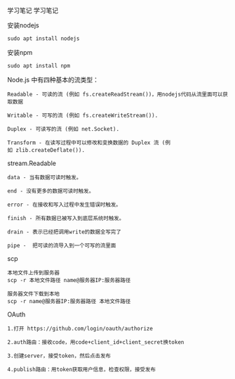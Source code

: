 学习笔记
学习笔记

安装nodejs

	sudo apt install nodejs

安装npm

	sudo apt install npm


Node.js 中有四种基本的流类型：

	Readable - 可读的流 (例如 fs.createReadStream())，用nodejs代码从流里面可以获取数据

	Writable - 可写的流 (例如 fs.createWriteStream()).

	Duplex - 可读写的流 (例如 net.Socket).

	Transform - 在读写过程中可以修改和变换数据的 Duplex 流 (例如 zlib.createDeflate()).


stream.Readable

	data - 当有数据可读时触发。

	end - 没有更多的数据可读时触发。

	error - 在接收和写入过程中发生错误时触发。

	finish - 所有数据已被写入到底层系统时触发。

	drain - 表示已经把调用write的数据全写完了

	pipe -  把可读的流导入到一个可写的流里面

scp
	
	本地文件上传到服务器
	scp -r 本地文件路径 name@服务器IP:服务器路径

	服务器文件下载到本地
	scp -r name@服务器IP:服务器路径 本地文件路径

OAuth

	1.打开 https://github.com/login/oauth/authorize

	2.auth路由：接收code，用code+client_id+client_secret换token

	3.创建server，接受token，然后点击发布

	4.publish路由：用token获取用户信息，检查权限，接受发布
